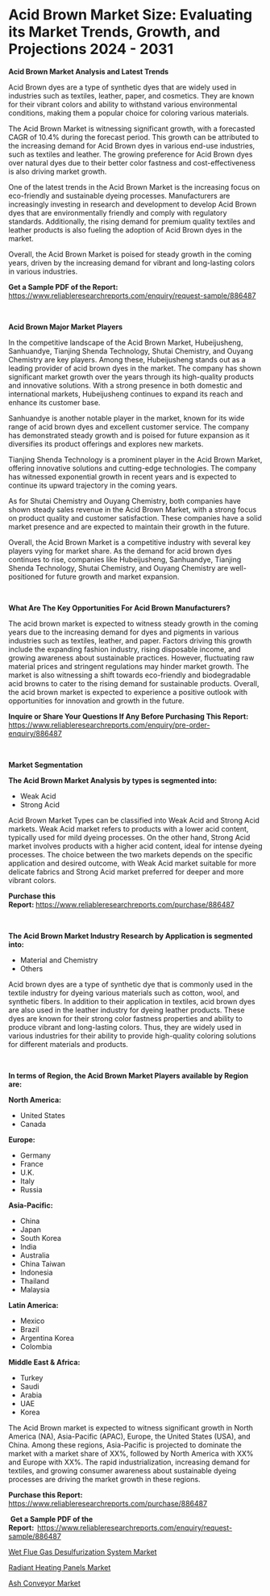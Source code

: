 <p><h1>Acid Brown Market Size: Evaluating its Market Trends, Growth, and Projections 2024 - 2031</h1></p><p><strong>Acid Brown Market Analysis and Latest Trends</strong></p>
<p><p>Acid Brown dyes are a type of synthetic dyes that are widely used in industries such as textiles, leather, paper, and cosmetics. They are known for their vibrant colors and ability to withstand various environmental conditions, making them a popular choice for coloring various materials.</p><p>The Acid Brown Market is witnessing significant growth, with a forecasted CAGR of 10.4% during the forecast period. This growth can be attributed to the increasing demand for Acid Brown dyes in various end-use industries, such as textiles and leather. The growing preference for Acid Brown dyes over natural dyes due to their better color fastness and cost-effectiveness is also driving market growth.</p><p>One of the latest trends in the Acid Brown Market is the increasing focus on eco-friendly and sustainable dyeing processes. Manufacturers are increasingly investing in research and development to develop Acid Brown dyes that are environmentally friendly and comply with regulatory standards. Additionally, the rising demand for premium quality textiles and leather products is also fueling the adoption of Acid Brown dyes in the market.</p><p>Overall, the Acid Brown Market is poised for steady growth in the coming years, driven by the increasing demand for vibrant and long-lasting colors in various industries.</p></p>
<p><strong>Get a Sample PDF of the Report:&nbsp;</strong> <a href="https://www.reliableresearchreports.com/enquiry/request-sample/886487">https://www.reliableresearchreports.com/enquiry/request-sample/886487</a></p>
<p>&nbsp;</p>
<p><strong>Acid Brown Major Market Players</strong></p>
<p><p>In the competitive landscape of the Acid Brown Market, Hubeijusheng, Sanhuandye, Tianjing Shenda Technology, Shutai Chemistry, and Ouyang Chemistry are key players. Among these, Hubeijusheng stands out as a leading provider of acid brown dyes in the market. The company has shown significant market growth over the years through its high-quality products and innovative solutions. With a strong presence in both domestic and international markets, Hubeijusheng continues to expand its reach and enhance its customer base.</p><p>Sanhuandye is another notable player in the market, known for its wide range of acid brown dyes and excellent customer service. The company has demonstrated steady growth and is poised for future expansion as it diversifies its product offerings and explores new markets.</p><p>Tianjing Shenda Technology is a prominent player in the Acid Brown Market, offering innovative solutions and cutting-edge technologies. The company has witnessed exponential growth in recent years and is expected to continue its upward trajectory in the coming years.</p><p>As for Shutai Chemistry and Ouyang Chemistry, both companies have shown steady sales revenue in the Acid Brown Market, with a strong focus on product quality and customer satisfaction. These companies have a solid market presence and are expected to maintain their growth in the future.</p><p>Overall, the Acid Brown Market is a competitive industry with several key players vying for market share. As the demand for acid brown dyes continues to rise, companies like Hubeijusheng, Sanhuandye, Tianjing Shenda Technology, Shutai Chemistry, and Ouyang Chemistry are well-positioned for future growth and market expansion.</p></p>
<p>&nbsp;</p>
<p><strong>What Are The Key Opportunities For Acid Brown Manufacturers?</strong></p>
<p><p>The acid brown market is expected to witness steady growth in the coming years due to the increasing demand for dyes and pigments in various industries such as textiles, leather, and paper. Factors driving this growth include the expanding fashion industry, rising disposable income, and growing awareness about sustainable practices. However, fluctuating raw material prices and stringent regulations may hinder market growth. The market is also witnessing a shift towards eco-friendly and biodegradable acid browns to cater to the rising demand for sustainable products. Overall, the acid brown market is expected to experience a positive outlook with opportunities for innovation and growth in the future.</p></p>
<p><strong>Inquire or Share Your Questions If Any Before Purchasing This Report:</strong> <a href="https://www.reliableresearchreports.com/enquiry/pre-order-enquiry/886487">https://www.reliableresearchreports.com/enquiry/pre-order-enquiry/886487</a></p>
<p>&nbsp;</p>
<p><strong>Market Segmentation</strong></p>
<p><strong>The Acid Brown Market Analysis by types is segmented into:</strong></p>
<p><ul><li>Weak Acid</li><li>Strong Acid</li></ul></p>
<p><p>Acid Brown Market Types can be classified into Weak Acid and Strong Acid markets. Weak Acid market refers to products with a lower acid content, typically used for mild dyeing processes. On the other hand, Strong Acid market involves products with a higher acid content, ideal for intense dyeing processes. The choice between the two markets depends on the specific application and desired outcome, with Weak Acid market suitable for more delicate fabrics and Strong Acid market preferred for deeper and more vibrant colors.</p></p>
<p><strong>Purchase this Report:&nbsp;</strong><a href="https://www.reliableresearchreports.com/purchase/886487">https://www.reliableresearchreports.com/purchase/886487</a></p>
<p>&nbsp;</p>
<p><strong>The Acid Brown Market Industry Research by Application is segmented into:</strong></p>
<p><ul><li>Material and Chemistry</li><li>Others</li></ul></p>
<p><p>Acid brown dyes are a type of synthetic dye that is commonly used in the textile industry for dyeing various materials such as cotton, wool, and synthetic fibers. In addition to their application in textiles, acid brown dyes are also used in the leather industry for dyeing leather products. These dyes are known for their strong color fastness properties and ability to produce vibrant and long-lasting colors. Thus, they are widely used in various industries for their ability to provide high-quality coloring solutions for different materials and products.</p></p>
<p>&nbsp;</p>
<p><strong>In terms of Region, the Acid Brown Market Players available by Region are:</strong></p>
<p>
    <p> <strong> North America: </strong>
        <ul>
            <li>United States</li>
            <li>Canada</li>
        </ul>
        </p> 
    <p> <strong> Europe: </strong>
        <ul>
            <li>Germany</li>
            <li>France</li>
            <li>U.K.</li>
            <li>Italy</li>
            <li>Russia</li>
        </ul>
        </p> 
    <p> <strong> Asia-Pacific: </strong>
        <ul>
            <li>China</li>
            <li>Japan</li>
            <li>South Korea</li>
            <li>India</li>
            <li>Australia</li>
            <li>China Taiwan</li>
            <li>Indonesia</li>
            <li>Thailand</li>
            <li>Malaysia</li>
        </ul>
        </p> 
    <p> <strong> Latin America: </strong>
        <ul>
            <li>Mexico</li>
            <li>Brazil</li>
            <li>Argentina Korea</li>
            <li>Colombia</li>
        </ul>
        </p> 
    <p> <strong> Middle East & Africa: </strong>
        <ul>
            <li>Turkey</li>
            <li>Saudi</li>
            <li>Arabia</li>
            <li>UAE</li>
            <li>Korea</li>
        </ul>
    </p>
    </p>
<p><p>The Acid Brown market is expected to witness significant growth in North America (NA), Asia-Pacific (APAC), Europe, the United States (USA), and China. Among these regions, Asia-Pacific is projected to dominate the market with a market share of XX%, followed by North America with XX% and Europe with XX%. The rapid industrialization, increasing demand for textiles, and growing consumer awareness about sustainable dyeing processes are driving the market growth in these regions.</p></p>
<p><strong>Purchase this Report: </strong><a href="https://www.reliableresearchreports.com/purchase/886487">https://www.reliableresearchreports.com/purchase/886487</a></p>
<p>&nbsp;<strong>Get a Sample PDF of the Report:&nbsp;&nbsp;</strong><a href="https://www.reliableresearchreports.com/enquiry/request-sample/886487">https://www.reliableresearchreports.com/enquiry/request-sample/886487</a></p>
<p><strong></strong></p>
<p><p><a href="https://view.publitas.com/reportprime-1/wet-flue-gas-desulfurization-system-market-with-the-goal-of-estimating-the-market-size-and-future-growth-potential-of-various-market-segments-based-on-component-applications-end-user-and-region/">Wet Flue Gas Desulfurization System Market</a></p><p><a href="https://view.publitas.com/reportprime-1/radiant-heating-panels-market-size-and-examines-its-market-scope-with-a-primary-focus-on-growth-opportunities-and-forecasted-trends-spanning-from-2023-to-2030/">Radiant Heating Panels Market</a></p><p><a href="https://view.publitas.com/reportprime-1/ash-conveyor-market-size-market-trends-and-growth-outlook-forecasted-for-period-from-2023-to-2030/">Ash Conveyor Market</a></p></p>